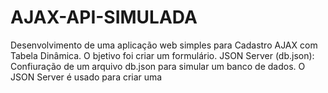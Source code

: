 # AJAX-API-SIMULADA
Desenvolvimento de uma aplicação web simples para Cadastro AJAX com Tabela Dinâmica. O bjetivo foi criar um formulário. JSON Server (db.json): Confiuração de um arquivo db.json para simular um banco de dados. O JSON Server é usado para criar uma 

